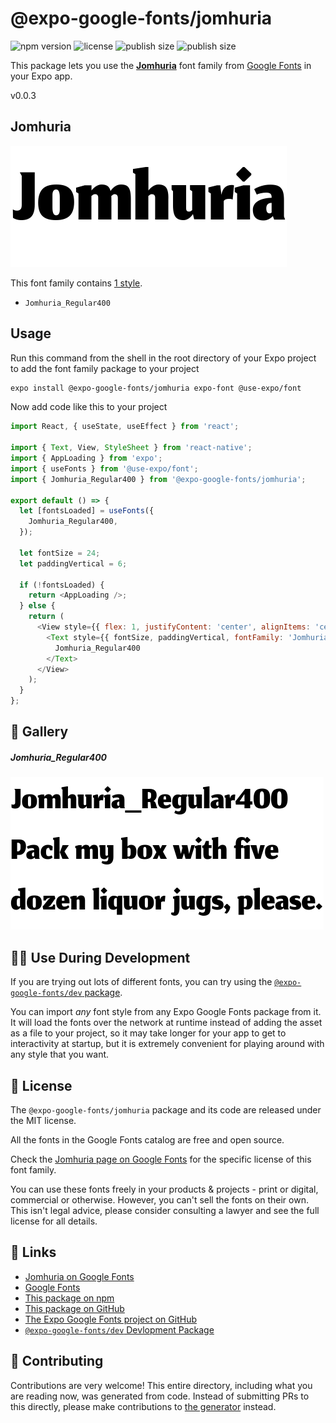 # @expo-google-fonts/jomhuria

![npm version](https://flat.badgen.net/npm/v/@expo-google-fonts/jomhuria)
![license](https://flat.badgen.net/github/license/expo/google-fonts)
![publish size](https://flat.badgen.net/packagephobia/install/@expo-google-fonts/jomhuria)
![publish size](https://flat.badgen.net/packagephobia/publish/@expo-google-fonts/jomhuria)

This package lets you use the [**Jomhuria**](https://fonts.google.com/specimen/Jomhuria) font family from [Google Fonts](https://fonts.google.com/) in your Expo app.

v0.0.3

## Jomhuria

![Jomhuria](./font-family.png)

This font family contains [1 style](#-gallery).

- `Jomhuria_Regular400`

## Usage

Run this command from the shell in the root directory of your Expo project to add the font family package to your project
```sh
expo install @expo-google-fonts/jomhuria expo-font @use-expo/font
```

Now add code like this to your project
```js
import React, { useState, useEffect } from 'react';

import { Text, View, StyleSheet } from 'react-native';
import { AppLoading } from 'expo';
import { useFonts } from '@use-expo/font';
import { Jomhuria_Regular400 } from '@expo-google-fonts/jomhuria';

export default () => {
  let [fontsLoaded] = useFonts({
    Jomhuria_Regular400,
  });

  let fontSize = 24;
  let paddingVertical = 6;

  if (!fontsLoaded) {
    return <AppLoading />;
  } else {
    return (
      <View style={{ flex: 1, justifyContent: 'center', alignItems: 'center' }}>
        <Text style={{ fontSize, paddingVertical, fontFamily: 'Jomhuria_Regular400' }}>
          Jomhuria_Regular400
        </Text>
      </View>
    );
  }
};

```

## 🔡 Gallery

##### Jomhuria_Regular400
![Jomhuria_Regular400](./6dce267ed457cc6f5511cd60d4fbbc941e2c0cf029959a91effbd93815f66d47.ttf.png)


## 👩‍💻 Use During Development

If you are trying out lots of different fonts, you can try using the [`@expo-google-fonts/dev` package](https://github.com/expo/google-fonts/tree/master/font-packages/dev#readme).

You can import *any* font style from any Expo Google Fonts package from it. It will load the fonts
over the network at runtime instead of adding the asset as a file to your project, so it may take longer
for your app to get to interactivity at startup, but it is extremely convenient
for playing around with any style that you want.

## 📖 License

The `@expo-google-fonts/jomhuria` package and its code are released under the MIT license.

All the fonts in the Google Fonts catalog are free and open source.

Check the [Jomhuria page on Google Fonts](https://fonts.google.com/specimen/Jomhuria) for the specific license of this font family.

You can use these fonts freely in your products & projects - print or digital, commercial or otherwise. However, you can't sell the fonts on their own. This isn't legal advice, please consider consulting a lawyer and see the full license for all details.

## 🔗 Links

- [Jomhuria on Google Fonts](https://fonts.google.com/specimen/Jomhuria)
- [Google Fonts](https://fonts.google.com/)
- [This package on npm](https://www.npmjs.com/package/@expo-google-fonts/jomhuria)
- [This package on GitHub](https://github.com/expo/google-fonts/tree/master/font-packages/jomhuria)
- [The Expo Google Fonts project on GitHub](https://github.com/expo/google-fonts)
- [`@expo-google-fonts/dev` Devlopment Package](https://github.com/expo/google-fonts/tree/master/font-packages/dev)


## 🤝 Contributing

Contributions are very welcome! This entire directory, including what you are reading now, was generated from code. Instead of submitting PRs to this directly, please make contributions to [the generator](https://github.com/expo/google-fonts/tree/master/packages/generator) instead.
